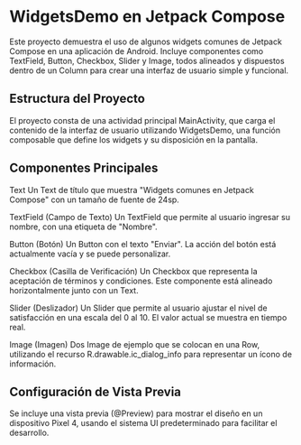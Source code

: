 # WidgetsDemo en Jetpack Compose
Este proyecto demuestra el uso de algunos widgets comunes de Jetpack Compose en una aplicación de Android. Incluye componentes como TextField, Button, Checkbox, Slider y Image, todos alineados y dispuestos dentro de un Column para crear una interfaz de usuario simple y funcional.

## Estructura del Proyecto
El proyecto consta de una actividad principal MainActivity, que carga el contenido de la interfaz de usuario utilizando WidgetsDemo, una función composable que define los widgets y su disposición en la pantalla.

## Componentes Principales
Text
Un Text de título que muestra "Widgets comunes en Jetpack Compose" con un tamaño de fuente de 24sp.

TextField (Campo de Texto)
Un TextField que permite al usuario ingresar su nombre, con una etiqueta de "Nombre".

Button (Botón)
Un Button con el texto "Enviar". La acción del botón está actualmente vacía y se puede personalizar.

Checkbox (Casilla de Verificación)
Un Checkbox que representa la aceptación de términos y condiciones. Este componente está alineado horizontalmente junto con un Text.

Slider (Deslizador)
Un Slider que permite al usuario ajustar el nivel de satisfacción en una escala del 0 al 10. El valor actual se muestra en tiempo real.

Image (Imagen)
Dos Image de ejemplo que se colocan en una Row, utilizando el recurso R.drawable.ic_dialog_info para representar un ícono de información.

## Configuración de Vista Previa
Se incluye una vista previa (@Preview) para mostrar el diseño en un dispositivo Pixel 4, usando el sistema UI predeterminado para facilitar el desarrollo.